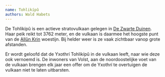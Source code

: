 ```yaml
---
name: Tohlikípû
authors: Wald Habets
---
```


De Tohlikípû is een actieve stratovulkaan gelegen in [De Zwarte Duinen](/wiki/geology/zwarte-duinen). Haar peik reikt tot 3762 meter, en de vulkaan is daarmee het hoogste punt van de [Allûn Krin](/wiki/geology/allun-krin) woestijn. Bij helder weer is ze vaak zichtbaar vanop grote afstanden.

Er wordt geloofd dat de Yxothrí Tohlikípû in de vulkaan leeft, naar wie deze ook vernoemd is. De inwoners van Volst, aan de noordoostelijke voet van de vulkaan brengen elk jaar een offer om de Yxothrí te overtuigen de vulkaan niet te laten uitbarsten.